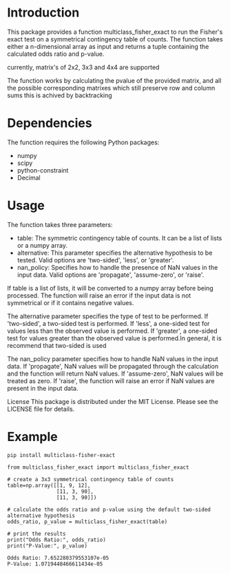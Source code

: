 # Introduction
This package provides a function multiclass_fisher_exact to run the Fisher's exact test on a symmetrical contingency table of counts. 
The function takes either a n-dimensional array as input and returns a tuple containing the calculated odds ratio and p-value.

currently, matrix's of 2x2, 3x3 and 4x4 are supported

The function works by calculating the pvalue of the provided matrix,
and all the possible corresponding matrixes which still preserve row and column sums
this is achived by backtracking

# Dependencies
The function requires the following Python packages:

- numpy
- scipy
- python-constraint
- Decimal

# Usage
The function takes three parameters:

- table: The symmetric contingency table of counts. It can be a list of lists or a numpy array.
- alternative: This parameter specifies the alternative hypothesis to be tested. Valid options are 'two-sided', 'less', or 'greater'.
- nan_policy: Specifies how to handle the presence of NaN values in the input data. Valid options are 'propagate', 'assume-zero', or 'raise'.

If table is a list of lists, it will be converted to a numpy array before being processed. 
The function will raise an error if the input data is not symmetrical or if it contains negative values.

The alternative parameter specifies the type of test to be performed. 
If 'two-sided', a two-sided test is performed. If 'less', a one-sided test for values less than the observed value is performed. 
If 'greater', a one-sided test for values greater than the observed value is performed.In general, it is recommend that two-sided is used

The nan_policy parameter specifies how to handle NaN values in the input data. 
If 'propagate', NaN values will be propagated through the calculation and the function will return NaN values. 
If 'assume-zero', NaN values will be treated as zero. 
If 'raise', the function will raise an error if NaN values are present in the input data.

License
This package is distributed under the MIT License. Please see the LICENSE file for details.

# Example
```
pip install multiclass-fisher-exact
```

```
from multiclass_fisher_exact import multiclass_fisher_exact

# create a 3x3 symmetrical contingency table of counts
table=np.array([[1, 9, 12],
                [11, 3, 90],
                [11, 3, 90]])

# calculate the odds ratio and p-value using the default two-sided alternative hypothesis
odds_ratio, p_value = multiclass_fisher_exact(table)

# print the results
print("Odds Ratio:", odds_ratio)
print("P-Value:", p_value)
```

```
Odds Ratio: 7.652280379553107e-05
P-Value: 1.0719448466611434e-05
```